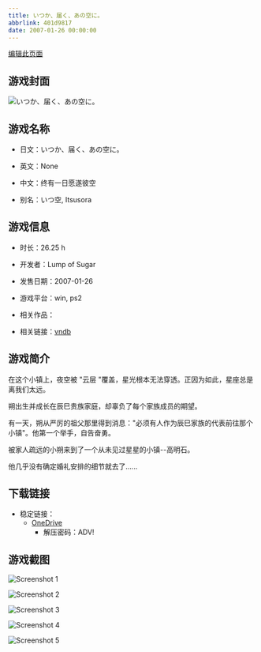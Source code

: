 ```yaml
---
title: いつか、届く、あの空に。
abbrlink: 401d9817
date: 2007-01-26 00:00:00
---
```

[编辑此页面](https://github.com/ACG-3/ADV3-source/blob/main/source/_posts/games/%E3%81%84%E3%81%A4%E3%81%8B%E3%80%81%E5%B1%8A%E3%81%8F%E3%80%81%E3%81%82%E3%81%AE%E7%A9%BA%E3%81%AB%E3%80%82.md)

## 游戏封面

![いつか、届く、あの空に。](https://pan.timero.xyz/d/onedrive/img_lib_001/%E3%81%84%E3%81%A4%E3%81%8B%E3%80%81%E5%B1%8A%E3%81%8F%E3%80%81%E3%81%82%E3%81%AE%E7%A9%BA%E3%81%AB%E3%80%82_cover.avif)


## 游戏名称

- 日文：いつか、届く、あの空に。
- 英文：None
- 中文：终有一日愿遂彼空

- 别名：いつ空, Itsusora


## 游戏信息

- 时长：26.25 h
- 开发者：Lump of Sugar
- 发售日期：2007-01-26
- 游戏平台：win, ps2
- 相关作品：

- 相关链接：[vndb](https://vndb.org/v23)


## 游戏简介

在这个小镇上，夜空被 "云层 "覆盖，星光根本无法穿透。正因为如此，星座总是离我们太远。

朔出生并成长在辰巳贵族家庭，却辜负了每个家族成员的期望。

有一天，朔从严厉的祖父那里得到消息："必须有人作为辰巳家族的代表前往那个小镇"。他第一个举手，自告奋勇。

被家人疏远的小朔来到了一个从未见过星星的小镇--高明石。

他几乎没有确定婚礼安排的细节就去了......


## 下载链接

- 稳定链接：
    - [OneDrive](https://pan.timero.xyz/onedrive/adv_lib_001/%E3%81%84%E3%81%A4%E3%81%8B%E3%80%81%E5%B1%8A%E3%81%8F%E3%80%81%E3%81%82%E3%81%AE%E7%A9%BA%E3%81%AB%E3%80%82)
        - 解压密码：ADV!



## 游戏截图


![Screenshot 1](https://pan.timero.xyz/d/onedrive/img_lib_001/%E3%81%84%E3%81%A4%E3%81%8B%E3%80%81%E5%B1%8A%E3%81%8F%E3%80%81%E3%81%82%E3%81%AE%E7%A9%BA%E3%81%AB%E3%80%82_Screenshot_1.avif)

![Screenshot 2](https://pan.timero.xyz/d/onedrive/img_lib_001/%E3%81%84%E3%81%A4%E3%81%8B%E3%80%81%E5%B1%8A%E3%81%8F%E3%80%81%E3%81%82%E3%81%AE%E7%A9%BA%E3%81%AB%E3%80%82_Screenshot_2.avif)

![Screenshot 3](https://pan.timero.xyz/d/onedrive/img_lib_001/%E3%81%84%E3%81%A4%E3%81%8B%E3%80%81%E5%B1%8A%E3%81%8F%E3%80%81%E3%81%82%E3%81%AE%E7%A9%BA%E3%81%AB%E3%80%82_Screenshot_3.avif)

![Screenshot 4](https://pan.timero.xyz/d/onedrive/img_lib_001/%E3%81%84%E3%81%A4%E3%81%8B%E3%80%81%E5%B1%8A%E3%81%8F%E3%80%81%E3%81%82%E3%81%AE%E7%A9%BA%E3%81%AB%E3%80%82_Screenshot_4.avif)

![Screenshot 5](https://pan.timero.xyz/d/onedrive/img_lib_001/%E3%81%84%E3%81%A4%E3%81%8B%E3%80%81%E5%B1%8A%E3%81%8F%E3%80%81%E3%81%82%E3%81%AE%E7%A9%BA%E3%81%AB%E3%80%82_Screenshot_5.avif)

